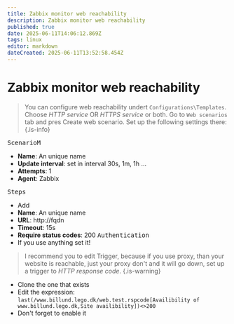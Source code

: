```yaml
---
title: Zabbix monitor web reachability
description: Zabbix monitor web reachability
published: true
date: 2025-06-11T14:06:12.869Z
tags: linux
editor: markdown
dateCreated: 2025-06-11T13:52:58.454Z
---
```


# Zabbix monitor web reachability

> You can configure web reachability undert `Configurations\Templates`. Choose *HTTP service* OR *HTTPS service* or both. Go to `Web scenarios` tab and pres Create web scenario. Set up the following settings there:
{.is-info}


<kbd>ScenarioM</kbd>
- **Name**: An unique name
- **Update interval**: set in interval 30s, 1m, 1h ...
- **Attempts**: 1 
- **Agent**: Zabbix

<kbd>Steps</kbd>
- Add 
 - **Name**: An unique name
 - **URL**: http://fqdn
 - **Timeout**: 15s
 - **Require status codes**: 200
<kbd>Authentication</kbd>
- If you use anything set it!
  
> I recommend you to edit Trigger, because if you use proxy, than your website is reachable, just your proxy don't and it will go down, set up a trigger to *HTTP response code*.
{.is-warning}

- Clone the one that exists
- Edit the expression: `last(/www.billund.lego.dk/web.test.rspcode[Availibility of www.billund.lego.dk,Site availibility])<>200`
- Don't forget to enable it

 
 